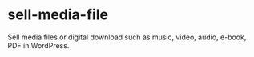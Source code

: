 # sell-media-file
Sell media files or digital download such as music, video, audio, e-book, PDF in WordPress.
